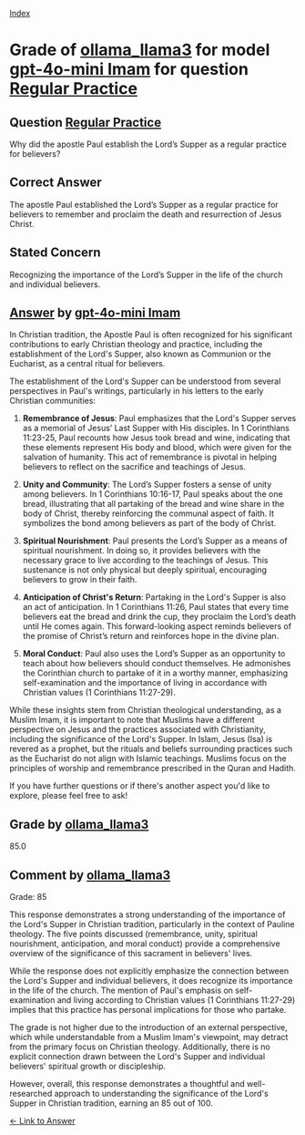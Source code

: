 
[Index](../../../../index.md)
# Grade of [ollama_llama3](../../../grading_models/ollama_llama3.md) for model [gpt-4o-mini Imam](../../../answering_models/gpt-4o-mini_Imam.md) for question [Regular Practice](../../../questions/Regular_Practice.md)

## Question [Regular Practice](../../../questions/Regular_Practice.md)
Why did the apostle Paul establish the Lord’s Supper as a regular practice for believers?

## Correct Answer
The apostle Paul established the Lord’s Supper as a regular practice for believers to remember and proclaim the death and resurrection of Jesus Christ.

## Stated Concern
Recognizing the importance of the Lord’s Supper in the life of the church and individual believers.

## [Answer](../Regular_Practice.md) by [gpt-4o-mini Imam](../../../answering_models/gpt-4o-mini_Imam.md)
In Christian tradition, the Apostle Paul is often recognized for his significant contributions to early Christian theology and practice, including the establishment of the Lord's Supper, also known as Communion or the Eucharist, as a central ritual for believers.

The establishment of the Lord's Supper can be understood from several perspectives in Paul's writings, particularly in his letters to the early Christian communities:

1. **Remembrance of Jesus**: Paul emphasizes that the Lord's Supper serves as a memorial of Jesus’ Last Supper with His disciples. In 1 Corinthians 11:23-25, Paul recounts how Jesus took bread and wine, indicating that these elements represent His body and blood, which were given for the salvation of humanity. This act of remembrance is pivotal in helping believers to reflect on the sacrifice and teachings of Jesus.

2. **Unity and Community**: The Lord’s Supper fosters a sense of unity among believers. In 1 Corinthians 10:16-17, Paul speaks about the one bread, illustrating that all partaking of the bread and wine share in the body of Christ, thereby reinforcing the communal aspect of faith. It symbolizes the bond among believers as part of the body of Christ.

3. **Spiritual Nourishment**: Paul presents the Lord’s Supper as a means of spiritual nourishment. In doing so, it provides believers with the necessary grace to live according to the teachings of Jesus. This sustenance is not only physical but deeply spiritual, encouraging believers to grow in their faith.

4. **Anticipation of Christ's Return**: Partaking in the Lord's Supper is also an act of anticipation. In 1 Corinthians 11:26, Paul states that every time believers eat the bread and drink the cup, they proclaim the Lord’s death until He comes again. This forward-looking aspect reminds believers of the promise of Christ’s return and reinforces hope in the divine plan.

5. **Moral Conduct**: Paul also uses the Lord’s Supper as an opportunity to teach about how believers should conduct themselves. He admonishes the Corinthian church to partake of it in a worthy manner, emphasizing self-examination and the importance of living in accordance with Christian values (1 Corinthians 11:27-29).

While these insights stem from Christian theological understanding, as a Muslim Imam, it is important to note that Muslims have a different perspective on Jesus and the practices associated with Christianity, including the significance of the Lord's Supper. In Islam, Jesus (Isa) is revered as a prophet, but the rituals and beliefs surrounding practices such as the Eucharist do not align with Islamic teachings. Muslims focus on the principles of worship and remembrance prescribed in the Quran and Hadith.

If you have further questions or if there's another aspect you'd like to explore, please feel free to ask!

## Grade by [ollama_llama3](../../../grading_models/ollama_llama3.md)
85.0

## Comment by [ollama_llama3](../../../grading_models/ollama_llama3.md)
Grade: 85

This response demonstrates a strong understanding of the importance of the Lord's Supper in Christian tradition, particularly in the context of Pauline theology. The five points discussed (remembrance, unity, spiritual nourishment, anticipation, and moral conduct) provide a comprehensive overview of the significance of this sacrament in believers' lives.

While the response does not explicitly emphasize the connection between the Lord's Supper and individual believers, it does recognize its importance in the life of the church. The mention of Paul's emphasis on self-examination and living according to Christian values (1 Corinthians 11:27-29) implies that this practice has personal implications for those who partake.

The grade is not higher due to the introduction of an external perspective, which while understandable from a Muslim Imam's viewpoint, may detract from the primary focus on Christian theology. Additionally, there is no explicit connection drawn between the Lord's Supper and individual believers' spiritual growth or discipleship.

However, overall, this response demonstrates a thoughtful and well-researched approach to understanding the significance of the Lord's Supper in Christian tradition, earning an 85 out of 100.

[&lt;- Link to Answer](../Regular_Practice.md)
